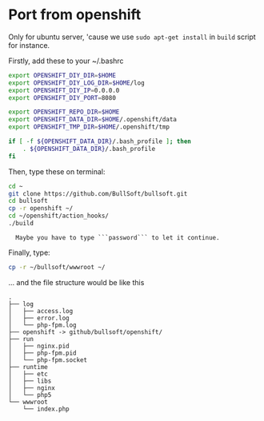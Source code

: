 Port from openshift
========
Only for ubuntu server, 'cause we use ```sudo apt-get install``` in ```build``` script for instance.

Firstly, add these to your ~/.bashrc

```bash
export OPENSHIFT_DIY_DIR=$HOME
export OPENSHIFT_DIY_LOG_DIR=$HOME/log
export OPENSHIFT_DIY_IP=0.0.0.0
export OPENSHIFT_DIY_PORT=8080

export OPENSHIFT_REPO_DIR=$HOME
export OPENSHIFT_DATA_DIR=$HOME/.openshift/data
export OPENSHIFT_TMP_DIR=$HOME/.openshift/tmp

if [ -f ${OPENSHIFT_DATA_DIR}/.bash_profile ]; then
    . ${OPENSHIFT_DATA_DIR}/.bash_profile
fi
```

Then, type these on terminal:

```bash
cd ~
git clone https://github.com/BullSoft/bullsoft.git
cd bullsoft
cp -r openshift ~/
cd ~/openshift/action_hooks/
./build

```

      Maybe you have to type ```password``` to let it continue.


Finally, type:

```bash
cp -r ~/bullsoft/wwwroot ~/
```
... and the file structure would be like this

```
.
├── log
│   ├── access.log
│   ├── error.log
│   └── php-fpm.log
├── openshift -> github/bullsoft/openshift/
├── run
│   ├── nginx.pid
│   ├── php-fpm.pid
│   └── php-fpm.socket
├── runtime
│   ├── etc
│   ├── libs
│   ├── nginx
│   └── php5
└── wwwroot
    └── index.php
    
```    